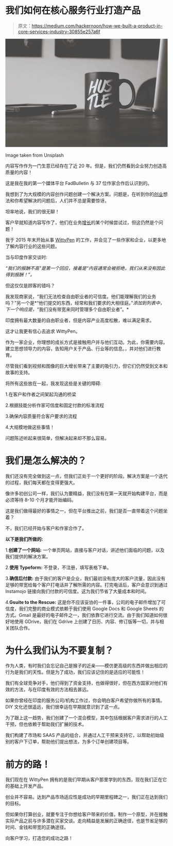 # 我们如何在核心服务行业打造产品

> 原文：<https://medium.com/hackernoon/how-we-built-a-product-in-core-services-industry-30855e257a6f>

![](img/9882497d2bbaa99c4051ffaf208e240a.png)

Image taken from Unsplash

内容写作作为一门生意已经存在了近 20 年。但是，我们仍然看到企业努力创造高质量的内容！

这是我在我的第一个媒体平台 FadBulletin 与 37 位作家合作后认识到的。

我想到了为大规模的内容创作问题创建一个解决方案。问题是，在听到你的[创业](https://hackernoon.com/tagged/startup)想法和你希望解决的问题后，人们并不总是需要惊讶。

坦率地说，我们的很无聊！

客户早就知道内容写作了，他们在业务[增长](https://hackernoon.com/tagged/growth)的某个时候尝试过，但这仍然是个问题！

我于 2015 年末开始从事 [WittyPen](https://wittypen.com/) 的工作，并会见了一些作家和企业，以更多地了解内容行业的这些问题。

当与印度作家交谈时:

*“我们的报酬不高”*是第一个回应，接着是*“内容通常会被拒绝，我们从来没有因此得到报酬！”。*

但这仅仅是顾客的错吗？

我发现商家说，“我们无法检查自由职业者的可信度。他们能理解我们的业务吗？”另一个是*“他们提交的东西，经常和我们要求的大相径庭。”*添加到列表中，下一个响应是，*“我们没有带宽来同时管理多个自由职业者”。*

印度拥有最大数量的自由职业者，但是内容产业高度松散，难以满足需求。

这才让我更有信心去追求 WittyPen。

作为一家企业，你理想的成长方式是接触用户并与他们互动。为此，你需要内容。建立思想领导力的内容，告知用户关于产品、行业等的信息。，并对他们进行教育。

尽管我们看到视频和图像的巨大增长带来了主要的吸引力，但它们仍然受到文本和故事的支持。

将所有这些放在一起，我发现这些是关键的障碍:

1.在客户和作者之间架起沟通的桥梁

2.根据技能分析作家可信度和固定付款的标准流程

3.确保内容质量符合客户要求的流程

4.大规模地做这些事情！

问题陈述听起来很简单，但解决起来却不那么容易。

# 我们是怎么解决的？

我们还没有完全做到这一点，但我们正处于一个更好的阶段。解决方案是一个迭代的过程，我们每天都在变得更强大。

像许多初创公司一样，我们认为要精益，我们没有在第一天就开始构建平台，而是必须等待 8-10 个月才能开始编码。

这是我们做得最好的事情之一，但在平台推出之前，我们是否一直带着这个问题坐着？

不，我们已经开始与客户和作家合作了。

**以下是我们所做的:**

1.**创建了一个网站:** 一个单页网站，直接与客户对话，讲述他们面临的问题，以及我们提供的解决方案。

2.**使用 Typeform:** 不登录，不注册，填写表格下单。

3.**确信后付款:** 由于我们的客户是企业，我们最初没有庞大的客户流量，因此没有足够的带宽给每个客户打电话并了解所需的内容。打完电话后，客户会意识到通过 Instamojo 链接向我们付款的可信度。这为我们节省了大量成本和时间。

4.**Gsuite to the Rescue:** 这是你不应该妥协的一件事，公司的电子邮件增加了可信度，我们完整的商业模式依赖于我们使用 Google Docs 和 Google Sheets 的方式。Gmail 是最好的电子邮件之一，我们依靠它进行交流。由于我们知道如何很好地使用 GDrive，我们在 Gdrive 上创建了日历、内容、修订版等一切，并与相关团队合作。

# 为什么我们认为不要复制？

作为人类，有时我们会忘记自己是猴子的近亲——模仿更高级的东西并做出相应的行为是我们的天性。但是为了成功，我们应该记住的是适应的可能性！

我们有全球竞争对手，他们得到了资金支持，也做得很好，但在西方国家对他们有效的方法，与在印度有效的方法相去甚远。

如果你曾经在印度的服务公司/机构工作过，你会明白客户希望你做所有的事情。DIY 文化还很遥远，我们很幸运在早期就意识到了这一点。

为了跟上这一趋势，我们创建了一个混合模型，其中包括根据客户需求进行的人工干预，但也依赖于帮助我们扩展的技术。

我们构建了市场和 SAAS 产品的组合，并通过人工干预来支持它，以帮助初始级别的客户下订单，帮助他们提出想法，为多个订单创建项目等。

# 前方的路！

我们现在在 WittyPen 拥有的是我们早期从客户那里学到的东西，现在我们正在它的基础上开发产品。

创业并不容易。达到产品市场适应性是成功的早期里程碑之一，我们正在达到我们的目标。

但如果你打算创业，就要专注于你想给客户带来的价值，制作一个原型，并在接触实际产品之前与许多潜在买家交谈。走向精益是发展的正确途径，也是节省足够的时间、金钱和带宽的正确途径。

向客户学习，打造您的成功之路！
